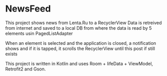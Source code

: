 # NewsFeed
This project shows news from Lenta.Ru to a RecyclerView
Data is retreived from internet and saved to a local DB from where the data is read by 5 elements usin PagedListAdapter

When an element is selected and the application is closed, a notification shows and if it is tapped, it scrolls the RecyclerView until this post if still exists

This project is written in Kotlin and uses Room + lifeData + ViewModel,
Retrofit2 and Gson.



